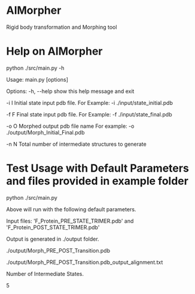 # AIMorpher
Rigid body transformation and Morphing tool


# Help on AIMorpher
python ./src/main.py -h

Usage: main.py [options]

Options:
  -h, --help  show this help message and exit
  
  -i I        Initial state input pdb file. For Example: -i
              ./input/state_initial.pdb
              
  -f F        Final state input pdb file. For Example: -f
              ./input/state_final.pdb
              
  -o O        Morphed output pdb file name For example: -o
              ./output/Morph_Initial_Final.pdb
              
  -n N        Total number of intermediate structures to generate


# Test Usage with Default Parameters and files provided in example folder
python ./src/main.py

Above will run with the following default parameters.

Input files: 'F_Protein_PRE_STATE_TRIMER.pdb' and 'F_Protein_POST_STATE_TRIMER.pdb' 

Output is generated in ./output folder. 

./output/Morph_PRE_POST_Transition.pdb

./output/Morph_PRE_POST_Transition.pdb_output_alignment.txt

Number of Intermediate States.

5
